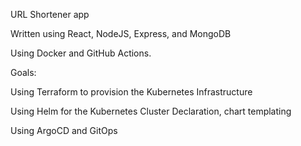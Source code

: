 URL Shortener app

Written using React, NodeJS, Express, and MongoDB

Using Docker and GitHub Actions.

Goals:

Using Terraform to provision the Kubernetes Infrastructure

Using Helm for the Kubernetes Cluster Declaration, chart templating 

Using ArgoCD and GitOps
